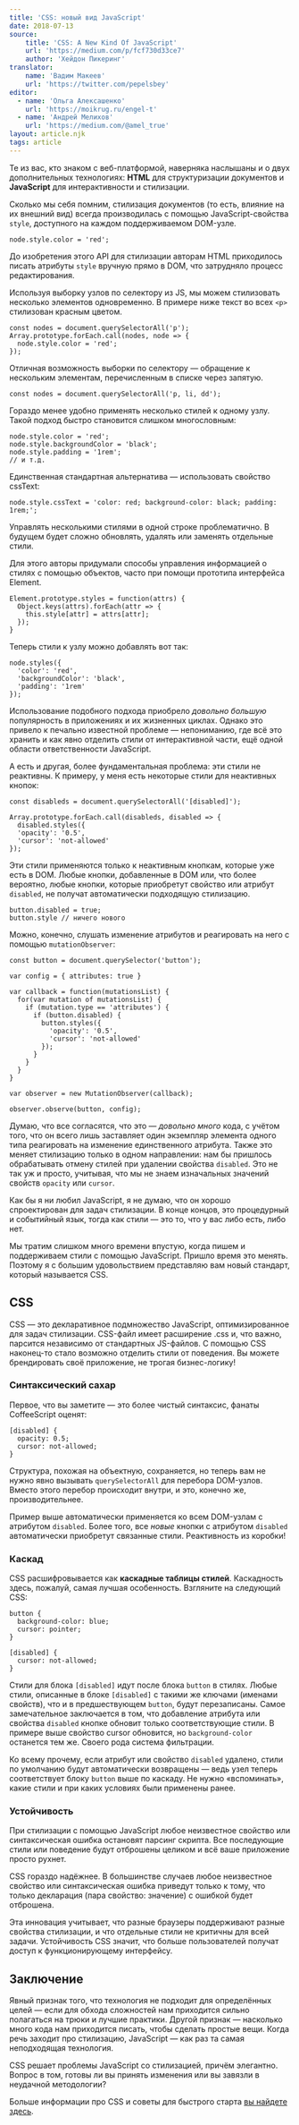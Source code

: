 ```yaml
---
title: 'CSS: новый вид JavaScript'
date: 2018-07-13
source:
    title: 'CSS: A New Kind Of JavaScript'
    url: 'https://medium.com/p/fcf730d33ce7'
    author: 'Хейдон Пикеринг'
translator:
    name: 'Вадим Макеев'
    url: 'https://twitter.com/pepelsbey'
editor:
  - name: 'Ольга Алексашенко'
    url: 'https://moikrug.ru/engel-t'
  - name: 'Андрей Мелихов'
    url: 'https://medium.com/@amel_true'
layout: article.njk
tags: article
---
```


Те из вас, кто знаком с веб-платформой, наверняка наслышаны и о двух дополнительных технологиях: **HTML** для структуризации документов и **JavaScript** для интерактивности и стилизации.

Сколько мы себя помним, стилизация документов (то есть, влияние на их внешний вид) всегда производилась с помощью JavaScript-свойства `style`, доступного на каждом поддерживаемом DOM-узле.

    node.style.color = 'red';

До изобретения этого API для стилизации авторам HTML приходилось писать атрибуты `style` вручную прямо в DOM, что затрудняло процесс редактирования.

Используя выборку узлов по селектору из JS, мы можем стилизовать несколько элементов одновременно. В примере ниже текст во всех `<p>` стилизован красным цветом.

    const nodes = document.querySelectorAll('p');
    Array.prototype.forEach.call(nodes, node => {
      node.style.color = 'red';
    });

Отличная возможность выборки по селектору — обращение к нескольким элементам, перечисленным в списке через запятую.

    const nodes = document.querySelectorAll('p, li, dd');

Гораздо менее удобно применять несколько стилей к одному узлу. Такой подход быстро становится слишком многословным:

    node.style.color = 'red';
    node.style.backgroundColor = 'black';
    node.style.padding = '1rem';
    // и т.д.

Единственная стандартная альтернатива — использовать свойство cssText:

    node.style.cssText = 'color: red; background-color: black; padding: 1rem;';

Управлять несколькими стилями в одной строке проблематично. В будущем будет сложно обновлять, удалять или заменять отдельные стили.

Для этого авторы придумали способы управления информацией о стилях с помощью объектов, часто при помощи прототипа интерфейса Element.

    Element.prototype.styles = function(attrs) {
      Object.keys(attrs).forEach(attr => {
        this.style[attr] = attrs[attr];
      });
    }

Теперь стили к узлу можно добавлять вот так:

    node.styles({
      'color': 'red',
      'backgroundColor': 'black',
      'padding': '1rem'
    });

Использование подобного подхода приобрело _довольно большую_ популярность в приложениях и их жизненных циклах. Однако это привело к печально известной проблеме — непониманию, где всё это хранить и как явно отделить стили от интерактивной части, ещё одной области ответственности JavaScript.

А есть и другая, более фундаментальная проблема: эти стили не реактивны. К примеру, у меня есть некоторые стили для неактивных кнопок:

    const disableds = document.querySelectorAll('[disabled]');

    Array.prototype.forEach.call(disableds, disabled => {
      disabled.styles({
      'opacity': '0.5',
      'cursor': 'not-allowed'
    });

Эти стили применяются только к неактивным кнопкам, которые уже есть в DOM. Любые кнопки, добавленные в DOM или, что более вероятно, любые кнопки, которые приобретут свойство или атрибут `disabled`, не получат автоматически подходящую стилизацию.

    button.disabled = true;
    button.style // ничего нового

Можно, конечно, слушать изменение атрибутов и реагировать на него с помощью `mutationObserver`:

    const button = document.querySelector('button');

    var config = { attributes: true }

    var callback = function(mutationsList) {
      for(var mutation of mutationsList) {
        if (mutation.type == 'attributes') {
          if (button.disabled) {
            button.styles({
              'opacity': '0.5',
              'cursor': 'not-allowed'
            });
          }
        }
      }
    }

    var observer = new MutationObserver(callback);

    observer.observe(button, config);

Думаю, что все согласятся, что это — _довольно много_ кода, с учётом того, что он всего лишь заставляет один экземпляр элемента одного типа реагировать на изменение единственного атрибута. Также это меняет стилизацию только в одном направлении: нам бы пришлось обрабатывать отмену стилей при удалении свойства `disabled`. Это не так уж и просто, учитывая, что мы не знаем изначальных значений свойств `opacity` или `cursor`.

Как бы я ни любил JavaScript, я не думаю, что он хорошо спроектирован для задач стилизации. В конце концов, это процедурный и событийный язык, тогда как стили — это то, что у вас либо есть, либо нет.

Мы тратим слишком много времени впустую, когда пишем и поддерживаем стили с помощью JavaScript. Пришло время это менять. Поэтому я с большим удовольствием представляю вам новый стандарт, который называется CSS.

## CSS

CSS — это декларативное подмножество JavaScript, оптимизированное для задач стилизации. CSS-файл имеет расширение .css и, что важно, парсится независимо от стандартных JS-файлов. С помощью CSS наконец-то стало возможно отделить стили от поведения. Вы можете брендировать своё приложение, не трогая бизнес-логику!

### Синтаксический сахар

Первое, что вы заметите — это более чистый синтаксис, фанаты CoffeeScript оценят:

    [disabled] {
      opacity: 0.5;
      cursor: not-allowed;
    }

Структура, похожая на объектную, сохраняется, но теперь вам не нужно явно вызывать `querySelectorAll` для перебора DOM-узлов. Вместо этого перебор происходит внутри, и это, конечно же, производительнее.

Пример выше автоматически применяется ко всем DOM-узлам с атрибутом `disabled`. Более того, все _новые_ кнопки с атрибутом `disabled` автоматически приобретут связанные стили. Реактивность из коробки!

### Каскад

CSS расшифровывается как **каскадные таблицы стилей**. Каскадность здесь, пожалуй, самая лучшая особенность. Взгляните на следующий CSS:

    button {
      background-color: blue;
      cursor: pointer;
    }

    [disabled] {
      cursor: not-allowed;
    }

Стили для блока `[disabled]` идут после блока `button` в стилях. Любые стили, описанные в блоке `[disabled]` с такими же ключами (именами свойств), что и в предшествующем `button`, будут перезаписаны. Самое замечательное заключается в том, что добавление атрибута или свойства `disabled` кнопке обновит только соответствующие стили. В примере выше свойство cursor обновится, но `background-color` останется тем же. Своего рода система фильтрации.

Ко всему прочему, если атрибут или свойство `disabled` удалено, стили по умолчанию будут автоматически возвращены — ведь узел теперь соответствует блоку `button` выше по каскаду. Не нужно «вспоминать», какие стили и при каких условиях были применены ранее.

### Устойчивость

При стилизации с помощью JavaScript любое неизвестное свойство или синтаксическая ошибка остановят парсинг скрипта. Все последующие стили или поведение будут отброшены целиком и всё ваше приложение просто рухнет.

CSS гораздо надёжнее. В большинстве случаев любое неизвестное свойство или синтаксическая ошибка приведут только к тому, что только декларация (пара свойство: значение) с ошибкой будет отброшена.

Эта инновация учитывает, что разные браузеры поддерживают разные свойства стилизации, и что отдельные стили не критичны для всей задачи. Устойчивость CSS значит, что больше пользователей получат доступ к функционирующему интерфейсу.

## Заключение

Явный признак того, что технология не подходит для определённых целей — если для обхода сложностей нам приходится сильно полагаться на трюки и лучшие практики. Другой признак — насколько много кода нам приходится писать, чтобы сделать простые вещи. Когда речь заходит про стилизацию, JavaScript — как раз та самая неподходящая технология.

CSS решает проблемы JavaScript со стилизацией, причём элегантно. Вопрос в том, готовы ли вы принять изменения или вы завязли в неудачной методологии?

Больше информации про CSS и советы для быстрого старта [вы найдете здесь](https://en.wikipedia.org/wiki/Campus_SuperStar).
